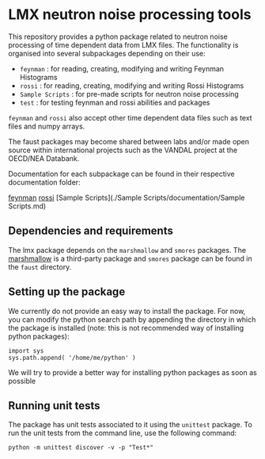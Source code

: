 # LMX neutron noise processing tools
This repository provides a python package related to neutron noise processing of time
dependent data from LMX files. The functionality is organised into several subpackages depending on
their use:
* ```feynman``` : for reading, creating, modifying and writing Feynman Histograms
* ```rossi``` : for reading, creating, modifying and writing Rossi Histograms
* ```Sample Scripts``` : for pre-made scripts for neutron noise processing
* ```test``` : for testing feynman and rossi abilities and packages

```feynman``` and ```rossi``` also accept other time dependent data files  such
as text files and numpy arrays. 

The faust packages may become shared between labs and/or made open source within
international projects such as the VANDAL project at the OECD/NEA Databank.

Documentation for each subpackage can be found in their respective documentation
folder:

[feynman](./feynman/documentation/feynman.md)
[rossi](./rossi/documentation/rossi.md)
[Sample Scripts](./Sample Scripts/documentation/Sample Scripts.md)

## Dependencies and requirements
The lmx package depends on the  ```marshmallow``` and ```smores``` packages. 
The [marshmallow](https://pypi.org/project/marshmallow/) is a third-party package and ```smores``` 
package can be found in the ```faust``` directory. 

## Setting up the package

We currently do not provide an easy way to install the package. For now, you
can modify the python search path by appending the directory in which the
package is installed (note: this is not recommended way of installing
python packages):
```
import sys
sys.path.append( '/home/me/python' )
```

We will try to provide a better way for installing python packages as soon as
possible

## Running unit tests

The package has unit tests associated to it using the ```unittest``` package.
To run the unit tests from the command line, use the following command:
```
python -m unittest discover -v -p "Test*"
```